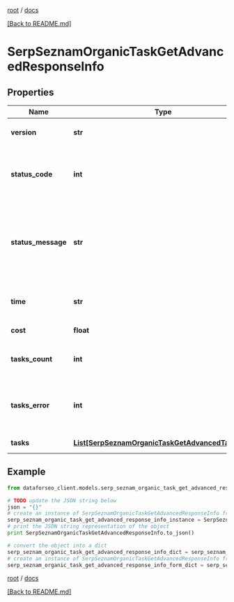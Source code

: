 [root](./../ "root") / [docs](./ "docs")

[[Back to README.md]](./../README.md "[Back to README.md]")

# SerpSeznamOrganicTaskGetAdvancedResponseInfo

## Properties

Name | Type | Description | Notes
------------ | ------------- | ------------- | -------------
**version** | **str** | the current version of the API | [optional]
**status_code** | **int** | general status code you can find the full list of the response codes here | [optional]
**status_message** | **str** | general informational message you can find the full list of general informational messages here | [optional]
**time** | **str** | total execution time, seconds | [optional]
**cost** | **float** | total tasks cost, USD | [optional]
**tasks_count** | **int** | the number of tasks in the tasks array | [optional]
**tasks_error** | **int** | the number of tasks in the tasks array returned with an error | [optional]
**tasks** | [**List[SerpSeznamOrganicTaskGetAdvancedTaskInfo]**](SerpSeznamOrganicTaskGetAdvancedTaskInfo.md) | array of tasks | [optional]

## Example

```python
from dataforseo_client.models.serp_seznam_organic_task_get_advanced_response_info import SerpSeznamOrganicTaskGetAdvancedResponseInfo

# TODO update the JSON string below
json = "{}"
# create an instance of SerpSeznamOrganicTaskGetAdvancedResponseInfo from a JSON string
serp_seznam_organic_task_get_advanced_response_info_instance = SerpSeznamOrganicTaskGetAdvancedResponseInfo.from_json(json)
# print the JSON string representation of the object
print SerpSeznamOrganicTaskGetAdvancedResponseInfo.to_json()

# convert the object into a dict
serp_seznam_organic_task_get_advanced_response_info_dict = serp_seznam_organic_task_get_advanced_response_info_instance.to_dict()
# create an instance of SerpSeznamOrganicTaskGetAdvancedResponseInfo from a dict
serp_seznam_organic_task_get_advanced_response_info_form_dict = serp_seznam_organic_task_get_advanced_response_info.from_dict(serp_seznam_organic_task_get_advanced_response_info_dict)
```

  

[root](./../ "root") / [docs](./ "docs")

[[Back to README.md]](./../README.md "[Back to README.md]")